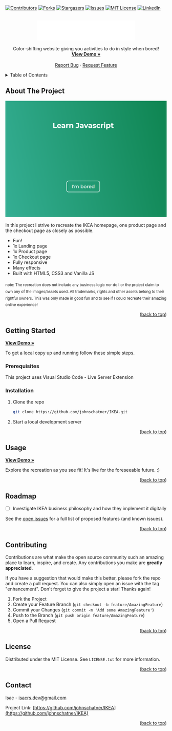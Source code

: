 <!-- Improved compatibility of back to top link: See: https://github.com/othneildrew/Best-README-Template/pull/73 -->

<a name="readme-top"></a>

<!--
*** Thanks for checking out the Best-README-Template. If you have a suggestion
*** that would make this better, please fork the repo and create a pull request
*** or simply open an issue with the tag "enhancement".
*** Don't forget to give the project a star!
*** Thanks again! Now go create something AMAZING! :D
-->

<!-- PROJECT SHIELDS -->
<!--
*** I'm using markdown "reference style" links for readability.
*** Reference links are enclosed in brackets [ ] instead of parentheses ( ).
*** See the bottom of this document for the declaration of the reference variables
*** for contributors-url, forks-url, etc. This is an optional, concise syntax you may use.
*** https://www.markdownguide.org/basic-syntax/#reference-style-links
-->

[![Contributors][contributors-shield]][contributors-url]
[![Forks][forks-shield]][forks-url]
[![Stargazers][stars-shield]][stars-url]
[![Issues][issues-shield]][issues-url]
[![MIT License][license-shield]][license-url]
[![LinkedIn][linkedin-shield]][linkedin-url]

<!-- PROJECT LOGO -->
<br />
<div align="center">
  <a href="https://github.com/johnschatner/IKEA">
    <img src="public/logo.png" alt="Logo" width="305" height="62">
  </a>

  <p align="center">
    Color-shifting website giving you activities to do in style when bored!
    <br />
    <a target="_blank" href="https://boringapi.netlify.app/"><strong>View Demo »</strong></a>
    <br />
    <br />
    <a href="https://github.com/johnschatner/BoringAPI/issues">Report Bug</a>
    ·
    <a href="https://github.com/johnschatner/BoringAPI/issues">Request Feature</a>
  </p>
</div>

<!-- TABLE OF CONTENTS -->
<details>
  <summary>Table of Contents</summary>
  <ol>
    <li>
      <a href="#about-the-project">About The Project</a>
      <ul>
        <li><a href="#built-with">Built With</a></li>
      </ul>
    </li>
    <li>
      <a href="#getting-started">Getting Started</a>
      <ul>
        <li><a href="#prerequisites">Prerequisites</a></li>
        <li><a href="#installation">Installation</a></li>
      </ul>
    </li>
    <li><a href="#usage">Usage</a></li>
    <li><a href="#roadmap">Roadmap</a></li>
    <li><a href="#contributing">Contributing</a></li>
    <li><a href="#license">License</a></li>
    <li><a href="#contact">Contact</a></li>
    <!-- <li><a href="#acknowledgments">Acknowledgments</a></li> -->
  </ol>
</details>

<!-- ABOUT THE PROJECT -->

## About The Project

[![Product Name Screen Shot][product-screenshot]](https://boringapi.netlify.app/)

In this project I strive to recreate the IKEA homepage, one product page and the checkout page as closely as possible.
<br>

- Fun!
- 1x Landing page
- 1x Product page
- 1x Checkout page
- Fully responsive
- Many effects
- Built with HTML5, CSS3 and Vanilla JS

<sub>note: The recreation does not include any business logic nor do I or the project claim to own any of the images/assets used. All trademarks, rights and other assets belong to their rightful owners. This was only made in good fun and to see if I could recreate their amazing online experience!</sub>

<p align="right">(<a href="#readme-top">back to top</a>)</p>

<!--
### Built With

- [![React][react.js]][react-url]

<p align="right">(<a href="#readme-top">back to top</a>)</p>
-->

<!-- GETTING STARTED -->

## Getting Started

<a target="_blank" href="https://boringapi.netlify.app/"><strong>View Demo »</strong></a>

To get a local copy up and running follow these simple steps.

### Prerequisites

This project uses Visual Studio Code - Live Server Extension

<!-- - npm
  ```sh
  npm install npm@latest -g
  ``` -->

### Installation

1. Clone the repo
   ```sh
   git clone https://github.com/johnschatner/IKEA.git
   ```
   <!-- 2. Install NPM packages
      ```sh
      npm install
      ``` -->
2. Start a local development server

<p align="right">(<a href="#readme-top">back to top</a>)</p>

<!-- USAGE EXAMPLES -->

## Usage

<a target="_blank" href="https://boringapi.netlify.app/"><strong>View Demo »</strong></a>

Explore the recreation as you see fit! It's live for the foreseeable future. :)

<p align="right">(<a href="#readme-top">back to top</a>)</p>

<!-- ROADMAP -->

## Roadmap

- [ ] Investigate IKEA business philosophy and how they implement it digitally

See the [open issues](https://github.com/johnschatner/BoringAPI/issues) for a full list of proposed features (and known issues).

<p align="right">(<a href="#readme-top">back to top</a>)</p>

<!-- CONTRIBUTING -->

## Contributing

Contributions are what make the open source community such an amazing place to learn, inspire, and create. Any contributions you make are **greatly appreciated**.

If you have a suggestion that would make this better, please fork the repo and create a pull request. You can also simply open an issue with the tag "enhancement".
Don't forget to give the project a star! Thanks again!

1. Fork the Project
2. Create your Feature Branch (`git checkout -b feature/AmazingFeature`)
3. Commit your Changes (`git commit -m 'Add some AmazingFeature'`)
4. Push to the Branch (`git push origin feature/AmazingFeature`)
5. Open a Pull Request

<p align="right">(<a href="#readme-top">back to top</a>)</p>

<!-- LICENSE -->

## License

Distributed under the MIT License. See `LICENSE.txt` for more information.

<p align="right">(<a href="#readme-top">back to top</a>)</p>

<!-- CONTACT -->

## Contact

Isac - isacrs.dev@gmail.com

Project Link: [https://github.com/johnschatner/IKEA](https://github.com/johnschatner/IKEA)

<p align="right">(<a href="#readme-top">back to top</a>)</p>

<!-- ACKNOWLEDGMENTS -->

<!--
## Acknowledgments

- []()
- []()
- []()


<p align="right">(<a href="#readme-top">back to top</a>)</p>
-->

<!-- MARKDOWN LINKS & IMAGES -->
<!-- https://www.markdownguide.org/basic-syntax/#reference-style-links -->

[contributors-shield]: https://img.shields.io/github/contributors/johnschatner/IKEA.svg?style=for-the-badge
[contributors-url]: https://github.com/johnschatner/BoringAPI/graphs/contributors
[forks-shield]: https://img.shields.io/github/forks/johnschatner/IKEA.svg?style=for-the-badge
[forks-url]: https://github.com/johnschatner/BoringAPI/network/members
[stars-shield]: https://img.shields.io/github/stars/johnschatner/IKEA.svg?style=for-the-badge
[stars-url]: https://github.com/johnschatner/BoringAPI/stargazers
[issues-shield]: https://img.shields.io/github/issues/johnschatner/IKEA.svg?style=for-the-badge
[issues-url]: https://github.com/johnschatner/BoringAPI/issues
[license-shield]: https://img.shields.io/github/license/johnschatner/IKEA.svg?style=for-the-badge
[license-url]: https://github.com/johnschatner/BoringAPI/blob/master/LICENSE.txt
[linkedin-shield]: https://img.shields.io/badge/-LinkedIn-black.svg?style=for-the-badge&logo=linkedin&colorB=555
[linkedin-url]: https://linkedin.com/in/isac-rasmusson-99344924b
[product-screenshot]: public/project-screen-1.png
[next.js]: https://img.shields.io/badge/next.js-000000?style=for-the-badge&logo=nextdotjs&logoColor=white
[next-url]: https://nextjs.org/
[react.js]: https://img.shields.io/badge/React-20232A?style=for-the-badge&logo=react&logoColor=61DAFB
[react-url]: https://reactjs.org/
[vue.js]: https://img.shields.io/badge/Vue.js-35495E?style=for-the-badge&logo=vuedotjs&logoColor=4FC08D
[vue-url]: https://vuejs.org/
[angular.io]: https://img.shields.io/badge/Angular-DD0031?style=for-the-badge&logo=angular&logoColor=white
[angular-url]: https://angular.io/
[svelte.dev]: https://img.shields.io/badge/Svelte-4A4A55?style=for-the-badge&logo=svelte&logoColor=FF3E00
[svelte-url]: https://svelte.dev/
[laravel.com]: https://img.shields.io/badge/Laravel-FF2D20?style=for-the-badge&logo=laravel&logoColor=white
[laravel-url]: https://laravel.com
[bootstrap.com]: https://img.shields.io/badge/Bootstrap-563D7C?style=for-the-badge&logo=bootstrap&logoColor=white
[bootstrap-url]: https://getbootstrap.com
[jquery.com]: https://img.shields.io/badge/jQuery-0769AD?style=for-the-badge&logo=jquery&logoColor=white
[jquery-url]: https://jquery.com
